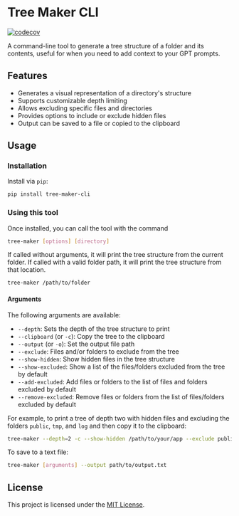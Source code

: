 # Tree Maker CLI

[![codecov](https://codecov.io/gh/tecz/tree_maker_cli/graph/badge.svg?token=3MCL0EZ179)](https://codecov.io/gh/tecz/tree_maker_cli)

A command-line tool to generate a tree structure of a folder and its contents, useful for when you need to add context to your GPT prompts.

## Features

- Generates a visual representation of a directory's structure
- Supports customizable depth limiting
- Allows excluding specific files and directories
- Provides options to include or exclude hidden files
- Output can be saved to a file or copied to the clipboard

## Usage

### Installation

Install via `pip`:

```sh
pip install tree-maker-cli
```

### Using this tool

Once installed, you can call the tool with the command

```sh
tree-maker [options] [directory]
```

If called without arguments, it will print the tree structure from the current folder. If called with a valid folder path, it will print the tree structure from that location.

```sh
tree-maker /path/to/folder
```

#### Arguments

The following arguments are available:
 + `--depth`: Sets the depth of the tree structure to print
 + `--clipboard` (or `-c`): Copy the tree to the clipboard
 + `--output` (or `-o`): Set the output file path
 + `--exclude`: Files and/or folders to exclude from the tree
 + `--show-hidden`: Show hidden files in the tree structure
 + `--show-excluded`: Show a list of the files/folders excluded from the tree by default
 + `--add-excluded`: Add files or folders to the list of files and folders excluded by default
 + `--remove-excluded`: Remove files or folders from the list of files/folders excluded by default

For example, to print a tree of depth two with hidden files and excluding the folders `public`, `tmp`, and `log` and then copy it to the clipboard:

```sh
tree-maker --depth=2 -c --show-hidden /path/to/your/app --exclude public tmp log
```

To save to a text file:

```sh
tree-maker [arguments] --output path/to/output.txt
```

## License

This project is licensed under the [MIT License](LICENSE).
